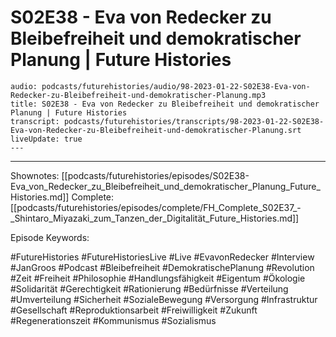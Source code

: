 # S02E38 - Eva von Redecker zu Bleibefreiheit und demokratischer Planung | Future Histories

```audio-note
audio: podcasts/futurehistories/audio/98-2023-01-22-S02E38-Eva-von-Redecker-zu-Bleibefreiheit-und-demokratischer-Planung.mp3
title: S02E38 - Eva von Redecker zu Bleibefreiheit und demokratischer Planung | Future Histories
transcript: podcasts/futurehistories/transcripts/98-2023-01-22-S02E38-Eva-von-Redecker-zu-Bleibefreiheit-und-demokratischer-Planung.srt
liveUpdate: true
---

```
---

Shownotes: [[podcasts/futurehistories/episodes/S02E38-Eva_von_Redecker_zu_Bleibefreiheit_und_demokratischer_Planung_Future_Histories.md]]
Complete: [[podcasts/futurehistories/episodes/complete/FH_Complete_S02E37_-_Shintaro_Miyazaki_zum_Tanzen_der_Digitalität_Future_Histories.md]]


Episode Keywords:

#FutureHistories #FutureHistoriesLive #Live #EvavonRedecker #Interview #JanGroos #Podcast #Bleibefreiheit #DemokratischePlanung #Revolution #Zeit #Freiheit #Philosophie #Handlungsfähigkeit #Eigentum #Ökologie #Solidarität #Gerechtigkeit #Rationierung #Bedürfnisse #Verteilung #Umverteilung #Sicherheit #SozialeBewegung #Versorgung #Infrastruktur #Gesellschaft #Reproduktionsarbeit #Freiwilligkeit #Zukunft #Regenerationszeit #Kommunismus #Sozialismus
